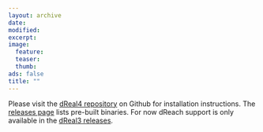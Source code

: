```yaml
---
layout: archive
date:
modified:
excerpt:
image:
  feature:
  teaser:
  thumb:
ads: false
title: ""
---
```


Please visit the [dReal4 repository](https://github.com/dreal/dreal4) on Github for installation instructions. The [releases page](https://github.com/dreal/dreal4/releases) lists pre-built binaries. For now dReach support is only available in the [dReal3 releases](https://github.com/dreal/dreal3/releases). 